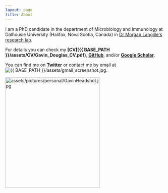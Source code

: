 ```yaml
---
layout: page
title: About
---
```


I am a PhD candidate in the department of Microbiology and Immunology at Dalhousie University (Halifax, Nova Scotia, Canada) in [Dr Morgan Langille's research lab](http://morganlangille.com).

For details you can check my **[CV]({{ BASE_PATH }}/assets/CV/Gavin_Douglas_CV.pdf)**, **[GitHub](https://github.com/gavinmdouglas)**, and/or **[Google Scholar](https://scholar.google.ca/citations?hl=en&user=EhhXPUkAAAAJ)**.

You can find me on **[Twitter](https://twitter.com/gavin_m_douglas)** or contact me by email at <img src="{{ BASE_PATH }}/assets/gmail_screenshot.jpg" alt="{{ BASE_PATH }}/assets/gmail_screenshot.jpg" title="gmail">.
  
<td class="left">
        <img src="{{ BASE_PATH }}/assets/pictures/personal/GavinHeadshot.jpg" alt="assets/pictures/personal/GavinHeadshot.jpg" title="GavinHeadshot" align="middle" height="350" width="300">
</td>
